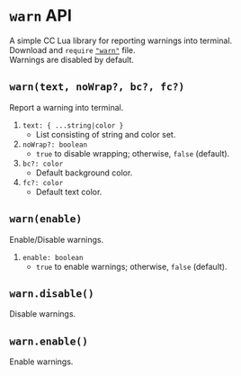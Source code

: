 # `warn` API
A simple CC Lua library for reporting warnings into terminal.  
Download and `require` [`"warn"`](out/warn.lua) file.  
Warnings are disabled by default.

## `warn(text, noWrap?, bc?, fc?)`
Report a warning into terminal.
1. `text: { ...string|color }`
    - List consisting of string and color set.
2. `noWrap?: boolean`
    - `true` to disable wrapping; otherwise, `false` (default).
3. `bc?: color`
    - Default background color.
4. `fc?: color`
    - Default text color.

## `warn(enable)`
Enable/Disable warnings.
1. `enable: boolean`
    - `true` to enable warnings; otherwise, `false` (default).

## `warn.disable()`
Disable warnings.

## `warn.enable()`
Enable warnings.
